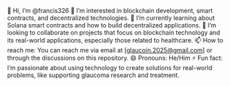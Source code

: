 👋 Hi, I’m @francis326
👀 I’m interested in blockchain development, smart contracts, and decentralized technologies.
🌱 I’m currently learning about Solana smart contracts and how to build decentralized applications.
💞️ I’m looking to collaborate on projects that focus on blockchain technology and its real-world applications, especially those related to healthcare.
📫 How to reach me: You can reach me via email at [glaucoin.2025@gmail.com] or through the discussions on this repository.
😄 Pronouns: He/Him
⚡ Fun fact: I’m passionate about using technology to create solutions for real-world problems, like supporting glaucoma research and treatment.

<!---
francis326/francis326 is a ✨ special ✨ repository because its `README.md` (this file) appears on your GitHub profile.
You can click the Preview link to take a look at your changes.
--->
